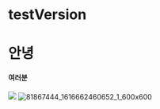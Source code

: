 # testVersion


# 안녕
#### 여러분
![](https://www.fnnews.com/resource/media/image/2022/06/08/202206080919125712_l.jpg)
![81867444_1616662460652_1_600x600](https://user-images.githubusercontent.com/13882302/178086185-f1eb1c23-94d2-4417-8b64-8dc7fc47d2b9.jpg)
